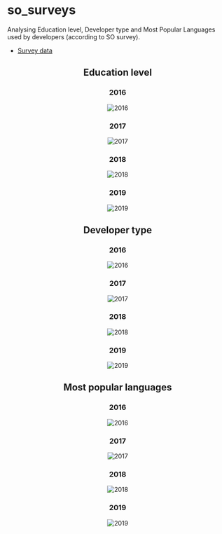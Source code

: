 # so_surveys

Analysing Education level, Developer type and Most Popular Languages used by developers (according to SO survey).

* [Survey data](https://insights.stackoverflow.com/survey)

<h2 align="center">
  Education level
</h2>

<h3 align="center">
  2016
</h2>

<p align="center">
<img src="https://user-images.githubusercontent.com/39559256/67618719-aba3c700-f7fb-11e9-96d1-c3ac74ce86eb.PNG" alt="2016">
</p>

<h3 align="center">
  2017
</h2>

<p align="center">
<img src="https://user-images.githubusercontent.com/39559256/67618190-bd35a080-f7f4-11e9-832a-5c9918f59503.PNG" alt="2017">
</p>

<h3 align="center">
  2018
</h2>

<p align="center">
<img src="https://user-images.githubusercontent.com/39559256/67618155-2963d480-f7f4-11e9-9eaa-1cbf987e51ac.PNG" alt="2018">
</p>

<h3 align="center">
  2019
</h2>

<p align="center">
<img src="https://user-images.githubusercontent.com/39559256/64477529-56591b00-d1a5-11e9-9ad9-47a59450dca0.PNG" alt="2019">
</p>

<h2 align="center">
  Developer type 
</h2>

<h3 align="center">
  2016
</h2>

<p align="center">
<img src="https://user-images.githubusercontent.com/39559256/67618476-d17b9c80-f7f8-11e9-99a1-cb7aca981f05.PNG" alt="2016">
</p>

<h3 align="center">
  2017
</h2>

<p align="center">
<img src="https://user-images.githubusercontent.com/39559256/67618202-eeae6c00-f7f4-11e9-85bd-93cf21258472.PNG" alt="2017">
</p>

<h3 align="center">
  2018
</h2>

<p align="center">
<img src="https://user-images.githubusercontent.com/39559256/67618164-6039ea80-f7f4-11e9-902f-4e13255b2652.PNG" alt="2018">
</p>

<h3 align="center">
  2019
</h2>

<p align="center">
<img src="https://user-images.githubusercontent.com/39559256/64477519-3164a800-d1a5-11e9-9ef2-3808d7281a57.PNG" alt="2019">
</p>

<h2 align="center">
  Most popular languages 
</h2>

<h3 align="center">
  2016
</h2>

<p align="center">
<img src="https://user-images.githubusercontent.com/39559256/67618561-c117f180-f7f9-11e9-8802-399543523867.PNG" alt="2016">
</p>

<h3 align="center">
  2017
</h2>

<p align="center">
<img src="https://user-images.githubusercontent.com/39559256/67617729-d8051680-f7ee-11e9-9f4d-7d638972eab8.PNG" alt="2017">
</p>

<h3 align="center">
  2018
</h2>

<p align="center">
<img src="https://user-images.githubusercontent.com/39559256/67617288-632fdd80-f7ea-11e9-9e8e-4604f89da2c4.PNG" alt="2018">
</p>

<h3 align="center">
  2019
</h2>

<p align="center">
<img src="https://user-images.githubusercontent.com/39559256/63790618-4f5b1e80-c902-11e9-9136-47d7d3984540.PNG" alt="2019">
</p>
